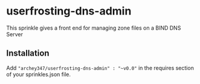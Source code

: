 # userfrosting-dns-admin
This sprinkle gives a front end for managing zone files on a BIND DNS Server

## Installation

Add `"archey347/userfrosting-dns-admin" : "~v0.0"` in the requires section of your sprinkles.json file.


